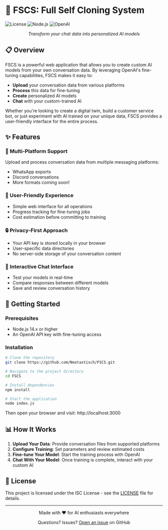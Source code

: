 # 🤖 FSCS: Full Self Cloning System

![License](https://img.shields.io/badge/license-ISC-blue.svg)
![Node.js](https://img.shields.io/badge/Node.js-14.x+-green.svg)
![OpenAI](https://img.shields.io/badge/OpenAI-API-orange.svg)

<div align="center">
  <p><em>Transform your chat data into personalized AI models</em></p>
</div>

## 📋 Overview

FSCS is a powerful web application that allows you to create custom AI models from your own conversation data. By leveraging OpenAI's fine-tuning capabilities, FSCS makes it easy to:

- **Upload** your conversation data from various platforms
- **Process** this data for fine-tuning
- **Create** personalized AI models
- **Chat** with your custom-trained AI

Whether you're looking to create a digital twin, build a customer service bot, or just experiment with AI trained on your unique data, FSCS provides a user-friendly interface for the entire process.

## ✨ Features

### 🔄 Multi-Platform Support
Upload and process conversation data from multiple messaging platforms:
- WhatsApp exports
- Discord conversations
- More formats coming soon!

### 👤 User-Friendly Experience
- Simple web interface for all operations
- Progress tracking for fine-tuning jobs
- Cost estimation before committing to training

### 🔒 Privacy-First Approach
- Your API key is stored locally in your browser
- User-specific data directories
- No server-side storage of your conversation content

### 💬 Interactive Chat Interface
- Test your models in real-time
- Compare responses between different models
- Save and review conversation history

## 🚀 Getting Started

### Prerequisites
- Node.js 14.x or higher
- An OpenAI API key with fine-tuning access

### Installation

```bash
# Clone the repository
git clone https://github.com/Neotastisch/FSCS.git

# Navigate to the project directory
cd FSCS

# Install dependencies
npm install

# Start the application
node index.js
```

Then open your browser and visit: http://localhost:3000

## 📊 How It Works

1. **Upload Your Data**: Provide conversation files from supported platforms
2. **Configure Training**: Set parameters and review estimated costs
3. **Fine-tune Your Model**: Start the training process with OpenAI
4. **Chat With Your Model**: Once training is complete, interact with your custom AI

## 📄 License

This project is licensed under the ISC License - see the [LICENSE](LICENSE) file for details.


---

<div align="center">
  <p>Made with ❤️ for AI enthusiasts everywhere</p>
  <p>Questions? Issues? <a href="https://github.com/Neotastisch/FSCS/issues">Open an issue</a> on GitHub</p>
</div>